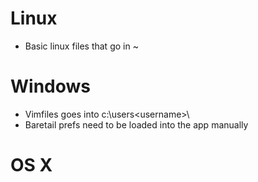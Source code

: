 # Linux
- Basic linux files that go in ~

# Windows
- Vimfiles goes into c:\users\<username>\
- Baretail prefs need to be loaded into the app manually

# OS X

